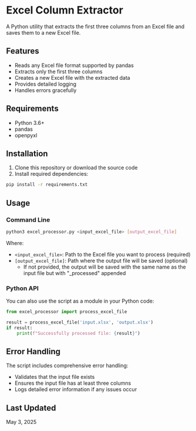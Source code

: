 # Excel Column Extractor

A Python utility that extracts the first three columns from an Excel file and saves them to a new Excel file.

## Features

- Reads any Excel file format supported by pandas
- Extracts only the first three columns
- Creates a new Excel file with the extracted data
- Provides detailed logging
- Handles errors gracefully

## Requirements

- Python 3.6+
- pandas
- openpyxl

## Installation

1. Clone this repository or download the source code
2. Install required dependencies:

```bash
pip install -r requirements.txt
```

## Usage

### Command Line

```bash
python3 excel_processor.py <input_excel_file> [output_excel_file]
```

Where:
- `<input_excel_file>`: Path to the Excel file you want to process (required)
- `[output_excel_file]`: Path where the output file will be saved (optional)
  - If not provided, the output will be saved with the same name as the input file but with "_processed" appended

### Python API

You can also use the script as a module in your Python code:

```python
from excel_processor import process_excel_file

result = process_excel_file('input.xlsx', 'output.xlsx')
if result:
    print(f"Successfully processed file: {result}")
```

## Error Handling

The script includes comprehensive error handling:
- Validates that the input file exists
- Ensures the input file has at least three columns
- Logs detailed error information if any issues occur

## Last Updated

May 3, 2025